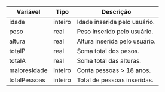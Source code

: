 | Variável      | Tipo    | Descrição                    |
|--------------|---------|------------------------------|
| idade        | inteiro | Idade inserida pelo usuário.  |
| peso         | real    | Peso inserido pelo usuário.   |
| altura       | real    | Altura inserida pelo usuário. |
| totalP       | real    | Soma total dos pesos.         |
| totalA       | real    | Soma total das alturas.       |
| maioresIdade | inteiro | Conta pessoas > 18 anos.      |
| totalPessoas | inteiro | Total de pessoas inseridas.   |
